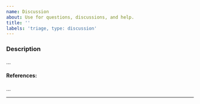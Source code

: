 ```yaml
---
name: Discussion
about: Use for questions, discussions, and help.
title: ''
labels: 'triage, type: discussion'
---
```


### Description
...

#### References:
...

-----
